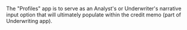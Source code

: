 The "Profiles" app is to serve as an Analyst's or Underwriter's narrative input option that will ultimately populate within the credit memo (part of Underwriting app).
